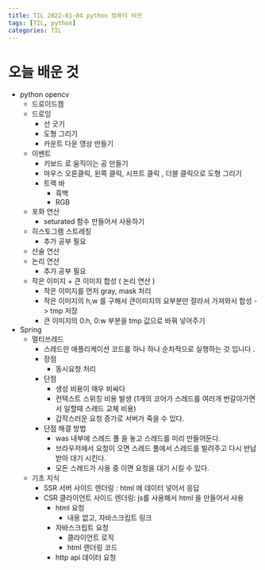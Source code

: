 ```yaml
---
title: TIL 2022-01-04 python 컴퓨터 비전
tags: [TIL, python]
categories: TIL
---
```


# 오늘 배운 것 
- python opencv
  - 드로이드캠
  - 드로잉 
    - 선 긋기 
    - 도형 그리기 
    - 카운트 다운 영상 만들기 
  - 이벤트 
    - 키보드 로 움직이는 공 만들기 
    - 마우스 오른클릭, 왼쪽 클릭, 시프트 클릭 , 더블 클릭으로 도형 그리기 
    - 트랙 바 
      - 흑백 
      - RGB 
  - 포화 연산 
    - seturated 함수 만들어서 사용하기 
  - 히스토그램 스트레칭 
    - 추가 공부 필요 
  - 산술 연산
  - 논리 연산 
    - 추가 공부 필요 
  - 작은 이미지 + 큰 이미지 합성 ( 논리 연산 )
    - 작은 이미지를 먼저 gray, mask 처리 
    - 작은 이미지의 h,w 를 구해서 큰이미지의 요부분만 잘라서  가져와서 합성 -> tmp 저장 
    - 큰 이미지의 0:h, 0:w 부분을 tmp 값으로 바꿔 넣어주기 
- Spring
  - 멀티쓰레드
    - 스레드란 애플리케이션 코드를 하나 하나 순차적으로 실행하는 것 입니다 .
    - 장점 
      - 동시요청 처리 
    - 단점 
      - 생성 비용이 매우 비싸다 
      - 컨텍스트 스위칭 비용 발생 (1개의 코어가 스레드를 여러개 번갈아가면서 일할때 스레드 교체 비용)
      - 갑작스러운 요청 증가로 서버가 죽을 수 있다. 
    - 단점 해결 방법 
      - was 내부에 스레드 풀 을 놓고 스레드를 미리 만들어둔다. 
      - 브라우저에서 요청이 오면 스레드 풀에서 스레드를 빌려주고 다시 반납 받아 대기 시킨다.
      - 모든 스레드가 사용 중 이면 요청을 대기 시킬 수 있다.
  - 기초 지식 
    - SSR  서버 사이드 렌더링 : html 에 데이터 넣어서 응답 
    - CSR 클라이언트 사이드 렌더링: js를 사용해서 html 을 만들어서 사용 
      - html 요청 
        - 내용 없고, 자바스크립트 링크 
      - 자바스크립트 요청 
        - 클라이언트 로직 
        - html 랜더링 코드 
      - http api 데이터 요청 